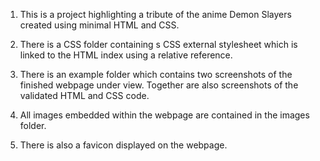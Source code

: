 1. This is a project highlighting a tribute of the anime Demon Slayers created using minimal HTML and CSS.

2. There is a CSS folder containing s CSS external stylesheet which is linked to the HTML index using a relative reference.

3. There is an example folder which contains two screenshots of the finished webpage under view. Together are also screenshots of the validated HTML and CSS code.

4. All images embedded within the webpage are contained in the images folder.

5. There is also a favicon displayed on the webpage.